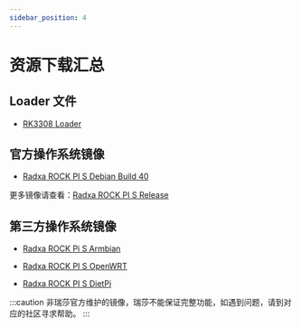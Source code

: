```yaml
---
sidebar_position: 4
---
```


# 资源下载汇总

## Loader 文件

- [RK3308 Loader](https://dl.radxa.com/rockpis/images/loader/rk3308_loader_uart0_m0_emmc_port_support_sd_20190717.bin)

## 官方操作系统镜像

- [Radxa ROCK PI S Debian Build 40](https://github.com/radxa-build/rock-pi-s/releases/download/b40/rock-pi-s_debian_bookworm_cli_b40.img.xz)

更多镜像请查看：[Radxa ROCK PI S Release](https://github.com/radxa-build/rock-pi-s/releases)

## 第三方操作系统镜像

- [Radxa ROCK Pi S Armbian](https://www.armbian.com/rockpi-s/)

- [Radxa ROCK PI S OpenWRT](https://openwrt.org/toh/hwdata/radxa/radxa_rock_pi_s)

- [Radxa ROCK PI S DietPi](https://dietpi.com/downloads/images/DietPi_ROCKPiS-ARMv8-Bookworm.img.xz)

:::caution
非瑞莎官方维护的镜像，瑞莎不能保证完整功能，如遇到问题，请到对应的社区寻求帮助。
:::
